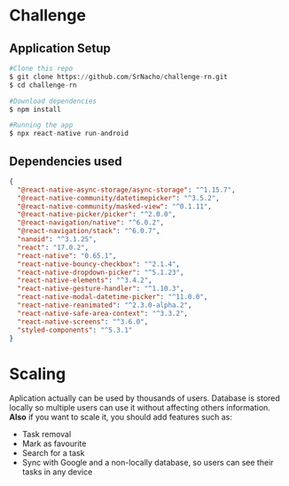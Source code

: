 # Challenge

## Application Setup

```python
#Clone this repo
$ git clone https://github.com/SrNacho/challenge-rn.git
$ cd challenge-rn

#Download dependencies
$ npm install

#Running the app
$ npx react-native run-android
```

## Dependencies used

```json
{
  "@react-native-async-storage/async-storage": "^1.15.7",
  "@react-native-community/datetimepicker": "^3.5.2",
  "@react-native-community/masked-view": "^0.1.11",
  "@react-native-picker/picker": "^2.0.0",
  "@react-navigation/native": "^6.0.2",
  "@react-navigation/stack": "^6.0.7",
  "nanoid": "^3.1.25",
  "react": "17.0.2",
  "react-native": "0.65.1",
  "react-native-bouncy-checkbox": "^2.1.4",
  "react-native-dropdown-picker": "^5.1.23",
  "react-native-elements": "^3.4.2",
  "react-native-gesture-handler": "^1.10.3",
  "react-native-modal-datetime-picker": "^11.0.0",
  "react-native-reanimated": "^2.3.0-alpha.2",
  "react-native-safe-area-context": "^3.3.2",
  "react-native-screens": "^3.6.0",
  "styled-components": "^5.3.1"
}
```

# Scaling

Aplication actually can be used by thousands of users. Database is stored locally so multiple users can use it without affecting others information. <br>
**Also** if you want to scale it, you should add features such as:

- Task removal
- Mark as favourite
- Search for a task
- Sync with Google and a non-locally database, so users can see their tasks in any device
